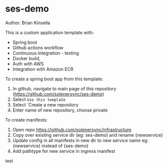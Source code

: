 # ses-demo
Author: Brian Kinsella

This is a custom application template with: 
- Spring boot
- Github actions workflow
- Continuous integration - testing
- Docker build, 
- Auth with AWS
- Integration with Amazon ECR


To create a spring boot app from this template:
1. In github, navigate to main page of this repository (https://github.com/solenersync/ses-demo)
2. Select `Use this template`
3. Select `Create a new repository
4. Enter name of new repository, choose private

To create manifests:
1. Open repo https://github.com/solenersync/infrastructure
2. Copy over existing service dir (eg: ses-demo) and rename {newservice}
3. Update config in all manifests in new dir to new service name eg: {newservice} instead of {ses-demo}
4. Add pathtype for new service in ingress manifest

test
